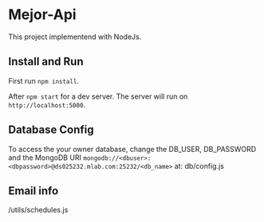 # Mejor-Api

This project implementend with NodeJs.

## Install and Run 

First run `npm install`.

After `npm start` for a dev server. The server will run on `http://localhost:5000`.

## Database Config

To access the your owner database, change the DB_USER,  DB_PASSWORD and the MongoDB URI `mongodb://<dbuser>:<dbpassword>@ds025232.mlab.com:25232/<db_name>`  at:  db/config.js

## Email info

/utils/schedules.js
